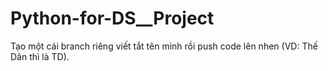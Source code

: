 # Python-for-DS__Project
Tạo một cái branch riêng viết tắt tên mình rồi push code lên nhen (VD: Thế Dân thì là TD).
